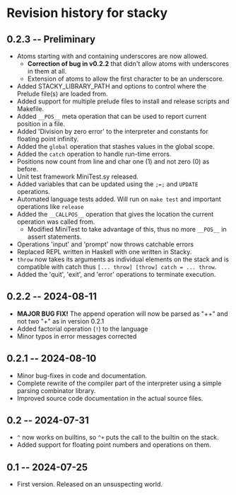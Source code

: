# Revision history for stacky

## 0.2.3 -- Preliminary

* Atoms starting with and containing underscores are now allowed.
  - **Correction of bug in v0.2.2** that didn't allow atoms with underscores in them at all.
  - Extension of atoms to allow the first character to be an underscore.
* Added STACKY_LIBRARY_PATH and options to control where the Prelude file(s) are loaded from.
* Added support for multiple prelude files to install and release scripts and Makefile.
* Added `__POS__` meta operation that can be used to report current position in a file.
* Added 'Division by zero error' to the interpreter and constants for floating point infinity.
* Added the `global` operation that stashes values in the global scope.
* Added the `catch` operation to handle run-time errors.
* Positions now count from line and char one (1) and not zero (0) as before.
* Unit test framework MiniTest.sy released.
* Added variables that can be updated using the `;=;` and `UPDATE` operations.
* Automated language tests added. Will run on `make test` and important operations like `release`
* Added the `__CALLPOS__` operation that gives the location the current operation was called from.
  - Modified MiniTest to take advantage of this, thus no more `__POS__` in assert statements.
* Operations 'input' and 'prompt' now throws catchable errors
* Replaced REPL written in Haskell with one written in Stacky.
* `throw` now takes its arguments as individual elements on the stack and is compatible with catch thus `[... throw] [throw] catch = ... throw`.
* Added the 'quit', 'exit', and 'error' operations to terminate execution.

## 0.2.2 -- 2024-08-11

* **MAJOR BUG FIX!** The append operation will now be parsed as "++" and not two "+" as in version 0.2.1
* Added factorial operation (`!`) to the language
* Minor typos in error messages corrected

## 0.2.1 -- 2024-08-10

* Minor bug-fixes in code and documentation.
* Complete rewrite of the compiler part of the interpreter using a simple parsing combinator library.
* Improved source code documentation in the actual source files.

## 0.2 -- 2024-07-31

* `^` now works on builtins, so `^+` puts the call to the builtin on the stack.
* Added support for floating point numbers and operations on them.

## 0.1 -- 2024-07-25

* First version. Released on an unsuspecting world.
